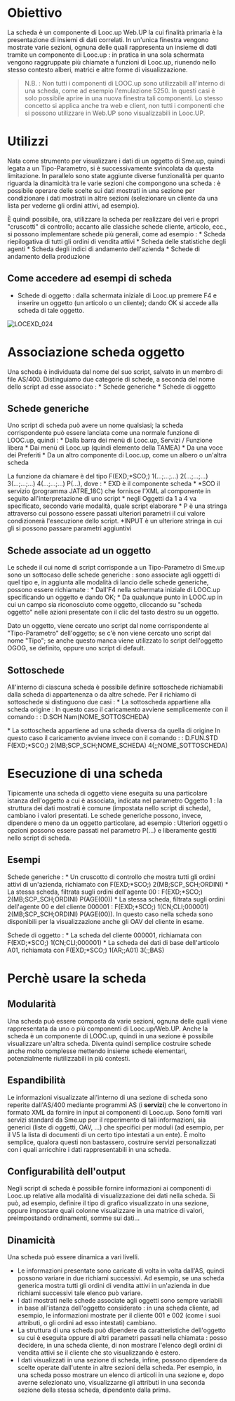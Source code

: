 # Obiettivo
La scheda è un componente di Looc.up Web.UP la cui finalità primaria è la presentazione di insiemi di dati correlati.
In un'unica finestra vengono mostrate varie sezioni, ognuna delle quali rappresenta un insieme di dati tramite un componente di Looc.up :  in pratica in una sola schermata vengono raggruppate più chiamate a funzioni di Looc.up, riunendo nello stesso contesto alberi, matrici e altre forme di visualizzazione.

>N.B. :  Non tutti i componenti di LOOC.up sono utilizzabili all'interno di una scheda, come ad esempio l'emulazione 5250.
In questi casi è solo possibile aprire in una nuova finestra tali componenti. Lo stesso concetto si applica anche tra web e client, non tutti i componenti che si possono utilizzare in Web.UP sono visualizzabili in Looc.UP.

# Utilizzi
Nata come strumento per visualizzare i dati di un oggetto di Sme.up, quindi legata a un Tipo-Parametro, si è successivamente svincolata da questa limitazione.
In parallelo sono state aggiunte diverse funzionalità per quanto riguarda la dinamicità tra le varie sezioni che compongono una scheda :  è possibile operare delle scelte sui dati mostrati in una sezione per condizionare i dati mostrati in altre sezioni (selezionare un cliente da una lista per vederne gli ordini attivi, ad esempio).

È quindi possibile, ora, utilizzare la scheda per realizzare dei veri e propri "cruscotti" di controllo; accanto alle classiche schede cliente, articolo, ecc., si possono implementare schede più generali, come ad esempio : 
 \* Scheda riepilogativa di tutti gli ordini di vendita attivi
 \* Scheda delle statistiche degli agenti
 \* Scheda degli indici di andamento dell'azienda
 \* Schede di andamento della produzione

## Come accedere ad esempi di scheda

- Schede di oggetto :  dalla schermata iniziale di Looc.up premere F4 e inserire un oggetto (un articolo o un cliente); dando OK si accede alla scheda di tale oggetto.

![LOCEXD_024](https://doc.smeup.com/immagini/LOCEXD_A/LOCEXD_024.png)
# Associazione scheda oggetto
Una scheda è individuata dal nome del suo script, salvato in un membro di file AS/400.
Distinguiamo due categorie di schede, a seconda del nome dello script ad esse associato : 
 \* Schede generiche
 \* Schede di oggetto

## Schede generiche
Uno script di scheda può avere un nome qualsiasi; la scheda corrispondente può essere lanciata come una normale funzione di LOOC.up, quindi : 
 \* Dalla barra dei menù di Looc.up, Servizi / Funzione libera
 \* Dai menù di Looc.up (quindi elemento della TAMEA)
 \* Da una voce dei Preferiti
 \* Da un altro componente di Looc.up, come un albero o un'altra scheda

La funzione da chiamare è del tipo F(EXD;\*SCO;) 1(...;...;...) 2(...;...;...) 3(...;...;...) 4(...;...;...) P(...), dove : 
 \* EXD è il componente scheda
 \* \*SCO il servizio (programma JATRE_18C) che fornisce l'XML al componente in seguito all'interpretazione di uno script
 \* negli Oggetti da 1 a 4 va specificato, secondo varie modalità, quale script elaborare
 \* P è una stringa attraverso cui possono essere passati ulteriori parametri il cui valore condizionerà l'esecuzione dello script.
 \*INPUT è un ulteriore stringa in cui gli si possono passare parametri aggiuntivi

## Schede associate ad un oggetto
Le schede il cui nome di script corrisponde a un Tipo-Parametro di Sme.up sono un sottocaso delle schede generiche :  sono associate agli oggetti di quel tipo e, in aggiunta alle modalità di lancio delle schede generiche, possono essere richiamate : 
 \* Dall'F4 nella schermata iniziale di LOOC.up specificando un oggetto e dando OK;
 \* Da qualunque punto in LOOC.up in cui un campo sia riconosciuto come oggetto, cliccando su "scheda oggetto" nelle azioni presentate con il clic del tasto destro su un oggetto.

Dato un oggetto, viene cercato uno script dal nome corrispondente al "Tipo-Parametro" dell'oggetto; se c'è non viene cercato uno script dal nome "Tipo"; se anche questo manca viene utilizzato lo script dell'oggetto OGOG, se definito, oppure uno script di default.

## Sottoschede
All'interno di ciascuna scheda è possibile definire sottoschede richiamabili dalla scheda di appartenenza o da altre schede. Per il richiamo di sottoschede si distinguono due casi : 
 \* La sottoscheda appartiene alla scheda origine : 
In questo caso il caricamento avviene semplicemente con il comando
 :  : D.SCH Nam(NOME_SOTTOSCHEDA)

 \* La sottoscheda appartiene ad una scheda diversa da quella di origine
In questo caso il caricamento avviene invece con il comando
 :  : D.FUN.STD F(EXD;\*SCO;) 2(MB;SCP_SCH;NOME_SCHEDA) 4(;;NOME_SOTTOSCHEDA)

# Esecuzione di una scheda
Tipicamente una scheda di oggetto viene eseguita su una particolare istanza dell'oggetto a cui è associata, indicata nel parametro Oggetto 1 :  la struttura dei dati mostrati è comune (impostata nello script di scheda), cambiano i valori presentati.
Le schede generiche possono, invece, dipendere o meno da un oggetto particolare, ad esempio : 
Ulteriori oggetti o opzioni possono essere passati nel parametro P(...) e liberamente gestiti nello script di scheda.

## Esempi
Schede generiche : 
 \* Un cruscotto di controllo che mostra tutti gli ordini attivi di un'azienda, richiamato con F(EXD;\*SCO;) 2(MB;SCP_SCH;ORDINI)
 \* La stessa scheda, filtrata sugli ordini dell'agente 00 :  F(EXD;\*SCO;) 2(MB;SCP_SCH;ORDINI) P(AGE(00))
 \* La stessa scheda, filtrata sugli ordini dell'agente 00 e del cliente 000001 :  F(EXD;\*SCO;) 1(CN;CLI;000001) 2(MB;SCP_SCH;ORDINI) P(AGE(00)). In questo caso nella scheda sono disponibili per la visualizzazione anche gli OAV del cliente in esame.

Schede di oggetto : 
 \* La scheda del cliente 000001, richiamata con F(EXD;\*SCO;) 1(CN;CLI;000001)
 \* La scheda dei dati di base dell'articolo A01, richiamata con F(EXD;\*SCO;) 1(AR;;A01) 3(;;BAS)

# Perchè usare la scheda
## Modularità
Una scheda può essere composta da varie sezioni, ognuna delle quali viene rappresentata da uno o più componenti di Looc.up/Web.UP.
Anche la scheda è un componente di LOOC.up, quindi in una sezione è possibile visualizzare un'altra scheda.
Diventa quindi semplice costruire schede anche molto complesse mettendo insieme schede elementari, potenzialmente riutilizzabili in più contesti.

## Espandibilità
Le informazioni visualizzate all'interno di una sezione di scheda sono reperite dall'AS/400 mediante programmi AS (i **servizi**) che le convertono in formato XML da fornire in input ai componenti di Looc.up.
Sono forniti vari servizi standard da Sme.up per il reperimento di tali informazioni, sia generici (liste di oggetti, OAV, ...) che specifici per moduli (ad esempio, per il V5 la lista di documenti di un certo tipo intestati a un ente).
È molto semplice, qualora questi non bastassero, costruire servizi personalizzati con i quali arricchire i dati rappresentabili in una scheda.

## Configurabilità dell'output
Negli script di scheda è possibile fornire informazioni ai componenti di Looc.up relative alla modalità di visualizzazione dei dati nella scheda.
Si può, ad esempio, definire il tipo di grafico visualizzato in una sezione, oppure impostare quali colonne visualizzare in una matrice di valori, preimpostando ordinamenti, somme sui dati...

## Dinamicità
Una scheda può essere dinamica a vari livelli.
 - Le informazioni presentate sono caricate di volta in volta dall'AS, quindi possono variare in due richiami successivi. Ad esempio, se una scheda generica mostra tutti gli ordini di vendita attivi in un'azienda in due richiami successivi tale elenco può variare.
 - I dati mostrati nelle schede associate agli oggetti sono sempre variabili in base all'istanza dell'oggetto considerato :  in una scheda cliente, ad esempio, le informazioni mostrate per il cliente 001 e 002 (come i suoi attributi, o gli ordini ad esso intestati) cambiano.
 - La struttura di una scheda può dipendere da caratteristiche dell'oggetto su cui è eseguita oppure di altri parametri passati nella chiamata :  posso decidere, in una scheda cliente, di non mostrare l'elenco degli ordini di vendita attivi se il cliente che sto visualizzando è estero.
 - I dati visualizzati in una sezione di scheda, infine, possono dipendere da scelte operate dall'utente in altre sezioni della scheda. Per esempio, in una scheda posso mostrare un elenco di articoli in una sezione e, dopo averne selezionato uno, visualizzarne gli attributi in una seconda sezione della stessa scheda, dipendente dalla prima.
